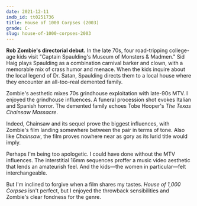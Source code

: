 ```yaml
---
date: 2021-12-11
imdb_id: tt0251736
title: House of 1000 Corpses (2003)
grade: C-
slug: house-of-1000-corpses-2003
---
```


**Rob Zombie's directorial debut.** In the late 70s, four road-tripping college-age kids visit "Captain Spaulding's Museum of Monsters & Madmen." Sid Haig plays Spaulding as a combination carnival barker and clown, with a memorable mix of crass humor and menace. When the kids inquire about the local legend of Dr. Satan, Spaulding directs them to a local house where they encounter an all-too-real demented family.

<!-- end -->

Zombie's aesthetic mixes 70s grindhouse exploitation with late-90s MTV. I enjoyed the grindhouse influences. A funeral procession shot evokes Italian and Spanish horror. The demented family echoes Tobe Hooper's <span data-imdb-id="tt0072271">_The Texas Chainsaw Massacre_</span>.

Indeed, Chainsaw and <span data-imdb-id="tt0092076">its sequel</span> prove the biggest influences, with Zombie's film landing somewhere between the pair in terms of tone. Also like _Chainsaw_, the film proves nowhere near as gory as its lurid title would imply.

Perhaps I'm being too apologetic. I could have done without the MTV influences. The interstitial 16mm sequences proffer a music video aesthetic that lends an amateurish feel. And the kids—the women in particular—felt interchangeable.

But I'm inclined to forgive when a film shares my tastes. _House of 1,000 Corpses_ isn't perfect, but I enjoyed the throwback sensibilities and Zombie's clear fondness for the genre.